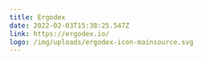 ```yaml
---
title: Ergodex
date: 2022-02-03T15:38:25.547Z
link: https://ergodex.io/
logo: /img/uploads/ergodex-icon-mainsource.svg
---
```

